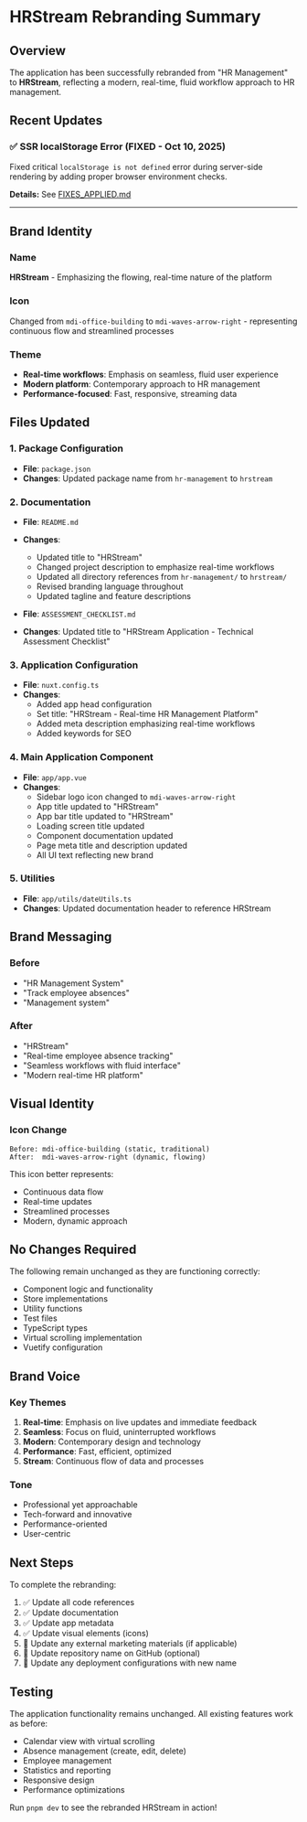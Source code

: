 # HRStream Rebranding Summary

## Overview
The application has been successfully rebranded from "HR Management" to **HRStream**, reflecting a modern, real-time, fluid workflow approach to HR management.

## Recent Updates

### ✅ SSR localStorage Error (FIXED - Oct 10, 2025)
Fixed critical `localStorage is not defined` error during server-side rendering by adding proper browser environment checks. 

**Details:** See [FIXES_APPLIED.md](./FIXES_APPLIED.md)

---

## Brand Identity

### Name
**HRStream** - Emphasizing the flowing, real-time nature of the platform

### Icon
Changed from `mdi-office-building` to `mdi-waves-arrow-right` - representing continuous flow and streamlined processes

### Theme
- **Real-time workflows**: Emphasis on seamless, fluid user experience
- **Modern platform**: Contemporary approach to HR management
- **Performance-focused**: Fast, responsive, streaming data

## Files Updated

### 1. Package Configuration
- **File**: `package.json`
- **Changes**: Updated package name from `hr-management` to `hrstream`

### 2. Documentation
- **File**: `README.md`
- **Changes**:
  - Updated title to "HRStream"
  - Changed project description to emphasize real-time workflows
  - Updated all directory references from `hr-management/` to `hrstream/`
  - Revised branding language throughout
  - Updated tagline and feature descriptions

- **File**: `ASSESSMENT_CHECKLIST.md`
- **Changes**: Updated title to "HRStream Application - Technical Assessment Checklist"

### 3. Application Configuration
- **File**: `nuxt.config.ts`
- **Changes**:
  - Added app head configuration
  - Set title: "HRStream - Real-time HR Management Platform"
  - Added meta description emphasizing real-time workflows
  - Added keywords for SEO

### 4. Main Application Component
- **File**: `app/app.vue`
- **Changes**:
  - Sidebar logo icon changed to `mdi-waves-arrow-right`
  - App title updated to "HRStream"
  - App bar title updated to "HRStream"
  - Loading screen title updated
  - Component documentation updated
  - Page meta title and description updated
  - All UI text reflecting new brand

### 5. Utilities
- **File**: `app/utils/dateUtils.ts`
- **Changes**: Updated documentation header to reference HRStream

## Brand Messaging

### Before
- "HR Management System"
- "Track employee absences"
- "Management system"

### After
- "HRStream"
- "Real-time employee absence tracking"
- "Seamless workflows with fluid interface"
- "Modern real-time HR platform"

## Visual Identity

### Icon Change
```
Before: mdi-office-building (static, traditional)
After:  mdi-waves-arrow-right (dynamic, flowing)
```

This icon better represents:
- Continuous data flow
- Real-time updates
- Streamlined processes
- Modern, dynamic approach

## No Changes Required

The following remain unchanged as they are functioning correctly:
- Component logic and functionality
- Store implementations
- Utility functions
- Test files
- TypeScript types
- Virtual scrolling implementation
- Vuetify configuration

## Brand Voice

### Key Themes
1. **Real-time**: Emphasis on live updates and immediate feedback
2. **Seamless**: Focus on fluid, uninterrupted workflows
3. **Modern**: Contemporary design and technology
4. **Performance**: Fast, efficient, optimized
5. **Stream**: Continuous flow of data and processes

### Tone
- Professional yet approachable
- Tech-forward and innovative
- Performance-oriented
- User-centric

## Next Steps

To complete the rebranding:
1. ✅ Update all code references
2. ✅ Update documentation
3. ✅ Update app metadata
4. ✅ Update visual elements (icons)
5. 🔲 Update any external marketing materials (if applicable)
6. 🔲 Update repository name on GitHub (optional)
7. 🔲 Update any deployment configurations with new name

## Testing

The application functionality remains unchanged. All existing features work as before:
- Calendar view with virtual scrolling
- Absence management (create, edit, delete)
- Employee management
- Statistics and reporting
- Responsive design
- Performance optimizations

Run `pnpm dev` to see the rebranded HRStream in action!
